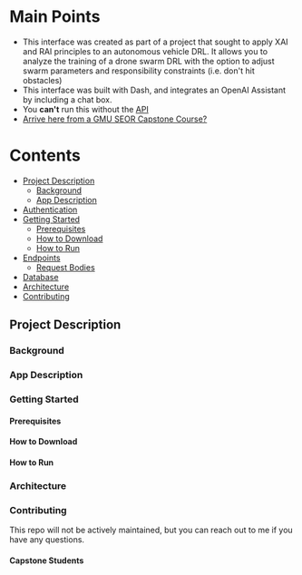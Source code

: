 # Main Points
- This interface was created as part of a project that sought to apply XAI and RAI principles to an autonomous vehicle DRL. It allows you to analyze the training of a drone swarm DRL with the option to adjust swarm parameters and responsibility constraints (i.e. don't hit obstacles)
- This interface was built with Dash, and integrates an OpenAI Assistant by including a chat box. 
- You **can't** run this without the [API]((https://github.com/mklocinski/CapstoneTeamAPI))
- [Arrive here from a GMU SEOR Capstone Course?](#capstone-students)

# Contents
- [Project Description](#project-description)  
    - [Background](#background)
    - [App Description](#app-description)
- [Authentication](#authentication)
- [Getting Started](#getting-started)
  - [Prerequisites](#prerequisites)
  - [How to Download](#how-to-download)
  - [How to Run](#how-to-run)
- [Endpoints](#Endpoints)
  - [Request Bodies](#request-bodies)
- [Database](#database)
- [Architecture](#architecture)
- [Contributing](#contributing)

## Project Description

### Background

### App Description

### Getting Started

#### Prerequisites

#### How to Download

#### How to Run

### Architecture

### Contributing
This repo will not be actively maintained, but you can reach out to me if you have any questions. 

#### Capstone Students
